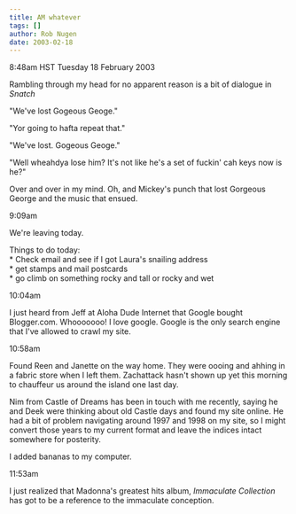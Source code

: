 ```yaml
---
title: AM whatever
tags: []
author: Rob Nugen
date: 2003-02-18
---
```


<p class=date>8:48am HST Tuesday 18 February 2003</p>

<p>Rambling through my head for no apparent reason is a bit of
dialogue in <em>Snatch</em></p>

<p>"We've lost Gogeous Geoge."</p>

<p>"Yor going to hafta repeat that."</p>

<p>"We've lost.  Gogeous Geoge."</p>

<p>"Well wheahdya lose him?  It's not like he's a set of fuckin' cah
keys now is he?"</p>

<p>Over and over in my mind.  Oh, and Mickey's punch that lost
Gorgeous George and the music that ensued.</p>

<p class=date>9:09am</p>

<p>We're leaving today.</p>

<p>Things to do today:  
<br>* Check email and see if I got Laura's snailing address
<br>* get stamps and mail postcards
<br>* go climb on something rocky and tall or rocky and wet</p>

<p class=date>10:04am</p>

<p>I just heard from Jeff at Aloha Dude Internet that Google bought
Blogger.com.  Whooooooo!  I love google.  Google is the only search
engine that I've allowed to crawl my site.</p>

<p class=date>10:58am</p>

<p>Found Reen and Janette on the way home.  They were oooing and
ahhing in a fabric store when I left them.  Zachattack hasn't shown up
yet this morning to chauffeur us around the island one last day.</p>

<p>Nim from Castle of Dreams has been in touch with me recently,
saying he and Deek were thinking about old Castle days and found my
site online.  He had a bit of problem navigating around 1997 and 1998
on my site, so I might convert those years to my current format and
leave the indices intact somewhere for posterity.</p>

<p>I added bananas to my computer.</p>

<p class=date>11:53am</p>

<p>I just realized that Madonna's greatest hits album, <em>Immaculate
Collection</em> has got to be a reference to the immaculate
conception.</p>
